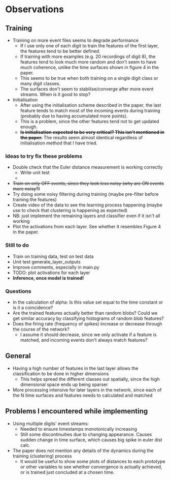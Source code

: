 # Observations

## Training

* Training on more event files seems to degrade performance
    * If I use only one of each digit to train the features of the first layer, the features tend to be better defined.
    * If training with more examples (e.g. 20 recordings of digit 8), the features tend to look much more random and don't seem to have much coherence, unlike the time surfaces shown in figure 4 in the paper.
    * This seems to be true when both training on a single digit class or many digit classes.
    * The surfaces don't seem to stabilise/converge after more event streams. When is it good to stop?
* Initialisation
    * After using the initialisation scheme described in the paper, the last feature tends to match most of the incoming events during training (probably due to having accumulated more points).
    * This is a problem, since the other features tend not to get updated enough.
    * ~~**Is initialisation expected to be very critical? This isn't mentioned in the paper.**~~ The results seem almost identical regardless of initialisation method that I have tried.

### Ideas to try fix these problems

* Double check that the Euler distance measurement is working correctly
    * Write unit test
    *
* ~~Train on only OFF events, since they look less noisy (why are ON events more noisy?)~~
* Try doing some noisy filtering during training (maybe pre-filter before training the features)
* Create video of the data to see the learning process happening (maybe use to check that clustering is happening as expected)
* NB: just implement the remaining layers and classifier even if it isn't all working
* Plot the activations from each layer. See whether it resembles Figure 4 in the paper.

### Still to do

* Train on training data, test on test data
* Unit test generate_layer_outputs
* Improve comments, especially in main.py
* TODO: plot activations for each layer
* **Inference, once model is trained!**

### Questions

* In the calculation of alpha: Is this value set equal to the time constant or is it a coincidence?
* Are the trained features actually better than random blobs? Could we get similar accuracy by classifying histograms of random blob features?
* Does the firing rate (frequency of spikes) increase or decrease through the course of the network?
    * I assume it should decrease, since we only activate if a feature is matched, and incoming events don't always match features?


## General

* Having a high number of features in the last layer allows the classification to be done in higher dimensions
    * This helps spread the different classes out spatially, since the high dimensional space ends up being sparser
* More processing intensive for later layers in the network, since each of the N time surfaces and features needs to calculated and matched


## Problems I encountered while implementing

* Using multiple digits' event streams:
    * Needed to ensure timestamps monotonically increasing
    * Still some discontinuities due to changing appearance. Causes sudden change in time surface, which causes big spike in euler dist calc.
* The paper does not mention any details of the dynamics during the training (clustering) process
    * It would be useful to show some plots of distances to each prototype or other variables to see whether convergence is actually achieved, or is trained just concluded at a chosen time.